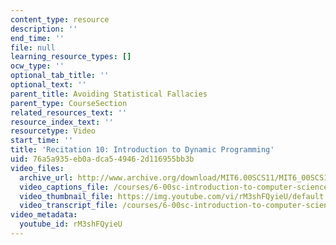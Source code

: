 ```yaml
---
content_type: resource
description: ''
end_time: ''
file: null
learning_resource_types: []
ocw_type: ''
optional_tab_title: ''
optional_text: ''
parent_title: Avoiding Statistical Fallacies
parent_type: CourseSection
related_resources_text: ''
resource_index_text: ''
resourcetype: Video
start_time: ''
title: 'Recitation 10: Introduction to Dynamic Programming'
uid: 76a5a935-eb0a-dca5-4946-2d116955bb3b
video_files:
  archive_url: http://www.archive.org/download/MIT6.00SCS11/MIT6_00SCS11_rec10_300k.mp4
  video_captions_file: /courses/6-00sc-introduction-to-computer-science-and-programming-spring-2011/17a8c64029a950dab60840feac915267_rM3shFQyieU.vtt
  video_thumbnail_file: https://img.youtube.com/vi/rM3shFQyieU/default.jpg
  video_transcript_file: /courses/6-00sc-introduction-to-computer-science-and-programming-spring-2011/7d88bf51c18182fd1fe8fbb7babe2398_rM3shFQyieU.pdf
video_metadata:
  youtube_id: rM3shFQyieU
---
```

